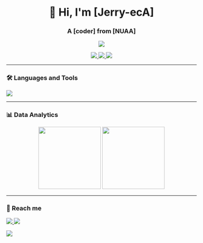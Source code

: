 <!-- 标题区 -->
<h1 align="center">👋 Hi, I'm [Jerry-ecA]</h1>
<h3 align="center">A [coder] from [NUAA]</h3>

<!-- 动态打字效果 -->
<p align="center">
  <img src="https://readme-typing-svg.demolab.com?font=Fira+Code&pause=1000&color=58A6FF&width=435&lines=Open+Source+Enthusiast;Full+Stack+Developer;Tech+Blog+Writer" />
</p>

<!-- 社交链接徽章 -->
<p align="center">
  <a href="[你的博客链接]">
    <img src="https://img.shields.io/badge/Blog-FF5722?style=flat&logo=blogger&logoColor=white" />
  </a>
  <a href="https://twitter.com/[jerry_eca]">
    <img src="https://img.shields.io/badge/Twitter-1DA1F2?style=flat&logo=twitter&logoColor=white" />
  </a>
  <a href="mailto:[jerryeca3@gmail.com]">
    <img src="https://img.shields.io/badge/Gmail-EA4335?style=flat&logo=gmail&logoColor=white" />
  </a>
</p>

---

### 🛠️ Languages and Tools
<!-- 动态技能图标 -->
<p align="left">
  <img src="https://skillicons.dev/icons?i=py,cpp,vim" />
</p>

---

### 📊 Data Analytics
<!-- GitHub统计卡片 -->
<div align="center">
  <img height="165" src="https://github-readme-stats.vercel.app/api?username=jerryeca&show_icons=true&theme=light&hide_border=true" />
  <img height="165" src="https://github-readme-stats.vercel.app/api/top-langs/?username=jerryeca&layout=compact&theme=light&hide_border=true" />
</div>


---

### 🤝 Reach me
<p align="left">
  <a href="[领英链接]">
    <img src="https://skillicons.dev/icons?i=linkedin" />
  </a>
  <a href="[GitHub Sponsors]">
    <img src="https://skillicons.dev/icons?i=github" />
  </a>
</p>

<!-- 访客计数器 -->
![](https://komarev.com/ghpvc/?username=jerryeca&color=blueviolet)

